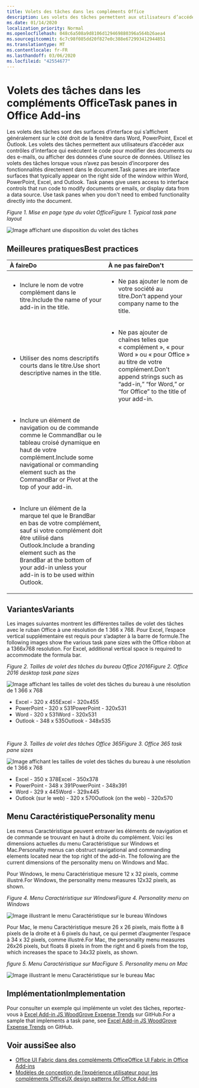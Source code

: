 ```yaml
---
title: Volets des tâches dans les compléments Office
description: Les volets des tâches permettent aux utilisateurs d’accéder aux contrôles d’interface qui exécutent le code pour modifier des documents ou des e-mails, ou afficher des données d’une source de données.
ms.date: 01/14/2020
localization_priority: Normal
ms.openlocfilehash: 048c6a508a9d8106d129469880396a564b26aea4
ms.sourcegitcommit: 6c7c98f085dd20f827e0c388e672993412944851
ms.translationtype: MT
ms.contentlocale: fr-FR
ms.lasthandoff: 03/06/2020
ms.locfileid: "42554677"
---
```

# <a name="task-panes-in-office-add-ins"></a><span data-ttu-id="5bb78-103">Volets des tâches dans les compléments Office</span><span class="sxs-lookup"><span data-stu-id="5bb78-103">Task panes in Office Add-ins</span></span>
 
<span data-ttu-id="5bb78-p101">Les volets des tâches sont des surfaces d’interface qui s’affichent généralement sur le côté droit de la fenêtre dans Word, PowerPoint, Excel et Outlook. Les volets des tâches permettent aux utilisateurs d’accéder aux contrôles d’interface qui exécutent le code pour modifier des documents ou des e-mails, ou afficher des données d’une source de données. Utilisez les volets des tâches lorsque vous n’avez pas besoin d’incorporer des fonctionnalités directement dans le document.</span><span class="sxs-lookup"><span data-stu-id="5bb78-p101">Task panes are interface surfaces that typically appear on the right side of the window within Word, PowerPoint, Excel, and Outlook. Task panes give users access to interface controls that run code to modify documents or emails, or display data from a data source. Use task panes when you don't need to embed functionality directly into the document.</span></span>

<span data-ttu-id="5bb78-107">*Figure 1. Mise en page type du volet Office*</span><span class="sxs-lookup"><span data-stu-id="5bb78-107">*Figure 1. Typical task pane layout*</span></span>

![Image affichant une disposition du volet des tâches](../images/overview-with-app-task-pane.png)

## <a name="best-practices"></a><span data-ttu-id="5bb78-109">Meilleures pratiques</span><span class="sxs-lookup"><span data-stu-id="5bb78-109">Best practices</span></span>

|<span data-ttu-id="5bb78-110">**À faire**</span><span class="sxs-lookup"><span data-stu-id="5bb78-110">**Do**</span></span>|<span data-ttu-id="5bb78-111">**À ne pas faire**</span><span class="sxs-lookup"><span data-stu-id="5bb78-111">**Don't**</span></span>|
|:-----|:--------|
|<ul><li><span data-ttu-id="5bb78-112">Inclure le nom de votre complément dans le titre.</span><span class="sxs-lookup"><span data-stu-id="5bb78-112">Include the name of your add-in in the title.</span></span></li></ul>|<ul><li><span data-ttu-id="5bb78-113">Ne pas ajouter le nom de votre société au titre.</span><span class="sxs-lookup"><span data-stu-id="5bb78-113">Don't append your company name to the title.</span></span></li></ul>|
|<ul><li><span data-ttu-id="5bb78-114">Utiliser des noms descriptifs courts dans le titre.</span><span class="sxs-lookup"><span data-stu-id="5bb78-114">Use short descriptive names in the title.</span></span></li></ul>|<ul><li><span data-ttu-id="5bb78-115">Ne pas ajouter de chaînes telles que « complément », « pour Word » ou « pour Office » au titre de votre complément.</span><span class="sxs-lookup"><span data-stu-id="5bb78-115">Don't append strings such as “add-in,” “for Word,” or “for Office” to the title of your add-in.</span></span></li></ul>|
|<ul><li><span data-ttu-id="5bb78-116">Inclure un élément de navigation ou de commande comme le CommandBar ou le tableau croisé dynamique en haut de votre complément.</span><span class="sxs-lookup"><span data-stu-id="5bb78-116">Include some navigational or commanding element such as the CommandBar or Pivot at the top of your add-in.</span></span></li></ul>||
|<ul><li><span data-ttu-id="5bb78-117">Inclure un élément de la marque tel que le BrandBar en bas de votre complément, sauf si votre complément doit être utilisé dans Outlook.</span><span class="sxs-lookup"><span data-stu-id="5bb78-117">Include a branding element such as the BrandBar at the bottom of your add-in unless your add-in is to be used within Outlook.</span></span></li></ul>||


## <a name="variants"></a><span data-ttu-id="5bb78-118">Variantes</span><span class="sxs-lookup"><span data-stu-id="5bb78-118">Variants</span></span>

<span data-ttu-id="5bb78-p102">Les images suivantes montrent les différentes tailles de volet des tâches avec le ruban Office à une résolution de 1 366 x 768. Pour Excel, l’espace vertical supplémentaire est requis pour s’adapter à la barre de formule.</span><span class="sxs-lookup"><span data-stu-id="5bb78-p102">The following images show the various task pane sizes with the Office ribbon at a 1366x768 resolution. For Excel, additional vertical space is required to accommodate the formula bar.</span></span>  

<span data-ttu-id="5bb78-121">*Figure 2. Tailles de volet des tâches du bureau Office 2016*</span><span class="sxs-lookup"><span data-stu-id="5bb78-121">*Figure 2. Office 2016 desktop task pane sizes*</span></span>

![Image affichant les tailles de volet des tâches du bureau à une résolution de 1 366 x 768](../images/office-2016-taskpane-sizes.png)

- <span data-ttu-id="5bb78-123">Excel - 320 x 455</span><span class="sxs-lookup"><span data-stu-id="5bb78-123">Excel - 320x455</span></span>
- <span data-ttu-id="5bb78-124">PowerPoint - 320 x 531</span><span class="sxs-lookup"><span data-stu-id="5bb78-124">PowerPoint - 320x531</span></span>
- <span data-ttu-id="5bb78-125">Word - 320 x 531</span><span class="sxs-lookup"><span data-stu-id="5bb78-125">Word - 320x531</span></span>
- <span data-ttu-id="5bb78-126">Outlook - 348 x 535</span><span class="sxs-lookup"><span data-stu-id="5bb78-126">Outlook - 348x535</span></span>

<br/>

<span data-ttu-id="5bb78-127">*Figure 3. Tailles de volet des tâches Office 365*</span><span class="sxs-lookup"><span data-stu-id="5bb78-127">*Figure 3. Office 365 task pane sizes*</span></span>

![Image affichant les tailles de volet des tâches du bureau à une résolution de 1 366 x 768](../images/office-365-taskpane-sizes.png)

- <span data-ttu-id="5bb78-129">Excel - 350 x 378</span><span class="sxs-lookup"><span data-stu-id="5bb78-129">Excel - 350x378</span></span>
- <span data-ttu-id="5bb78-130">PowerPoint - 348 x 391</span><span class="sxs-lookup"><span data-stu-id="5bb78-130">PowerPoint - 348x391</span></span>
- <span data-ttu-id="5bb78-131">Word - 329 x 445</span><span class="sxs-lookup"><span data-stu-id="5bb78-131">Word - 329x445</span></span>
- <span data-ttu-id="5bb78-132">Outlook (sur le web) - 320 x 570</span><span class="sxs-lookup"><span data-stu-id="5bb78-132">Outlook (on the web) - 320x570</span></span>

## <a name="personality-menu"></a><span data-ttu-id="5bb78-133">Menu Caractéristique</span><span class="sxs-lookup"><span data-stu-id="5bb78-133">Personality menu</span></span>

<span data-ttu-id="5bb78-p103">Les menus Caractéristique peuvent entraver les éléments de navigation et de commande se trouvant en haut à droite du complément. Voici les dimensions actuelles du menu Caractéristique sur Windows et Mac.</span><span class="sxs-lookup"><span data-stu-id="5bb78-p103">Personality menus can obstruct navigational and commanding elements located near the top right of the add-in. The following are the current dimensions of the personality menu on Windows and Mac.</span></span>

<span data-ttu-id="5bb78-136">Pour Windows, le menu Caractéristique mesure 12 x 32 pixels, comme illustré.</span><span class="sxs-lookup"><span data-stu-id="5bb78-136">For Windows, the personality menu measures 12x32 pixels, as shown.</span></span>

<span data-ttu-id="5bb78-137">*Figure 4. Menu Caractéristique sur Windows*</span><span class="sxs-lookup"><span data-stu-id="5bb78-137">*Figure 4. Personality menu on Windows*</span></span>

![Image illustrant le menu Caractéristique sur le bureau Windows](../images/personality-menu-win.png)

<span data-ttu-id="5bb78-139">Pour Mac, le menu Caractéristique mesure 26 x 26 pixels, mais flotte à 8 pixels de la droite et à 6 pixels du haut, ce qui permet d’augmenter l’espace à 34 x 32 pixels, comme illustré.</span><span class="sxs-lookup"><span data-stu-id="5bb78-139">For Mac, the personality menu measures 26x26 pixels, but floats 8 pixels in from the right and 6 pixels from the top, which increases the space to 34x32 pixels, as shown.</span></span>

<span data-ttu-id="5bb78-140">*figure 5. Menu Caractéristique sur Mac*</span><span class="sxs-lookup"><span data-stu-id="5bb78-140">*Figure 5. Personality menu on Mac*</span></span>

![Image illustrant le menu Caractéristique sur le bureau Mac](../images/personality-menu-mac.png)

## <a name="implementation"></a><span data-ttu-id="5bb78-142">Implémentation</span><span class="sxs-lookup"><span data-stu-id="5bb78-142">Implementation</span></span>

<span data-ttu-id="5bb78-143">Pour consulter un exemple qui implémente un volet des tâches, reportez-vous à [Excel Add-in JS WoodGrove Expense Trends](https://github.com/OfficeDev/Excel-Add-in-WoodGrove-Expense-Trends) sur GitHub.</span><span class="sxs-lookup"><span data-stu-id="5bb78-143">For a sample that implements a task pane, see [Excel Add-in JS WoodGrove Expense Trends](https://github.com/OfficeDev/Excel-Add-in-WoodGrove-Expense-Trends) on GitHub.</span></span> 


## <a name="see-also"></a><span data-ttu-id="5bb78-144">Voir aussi</span><span class="sxs-lookup"><span data-stu-id="5bb78-144">See also</span></span>

- [<span data-ttu-id="5bb78-145">Office UI Fabric dans des compléments Office</span><span class="sxs-lookup"><span data-stu-id="5bb78-145">Office UI Fabric in Office Add-ins</span></span>](office-ui-fabric.md) 
- [<span data-ttu-id="5bb78-146">Modèles de conception de l’expérience utilisateur pour les compléments Office</span><span class="sxs-lookup"><span data-stu-id="5bb78-146">UX design patterns for Office Add-ins</span></span>](../design/ux-design-pattern-templates.md)

